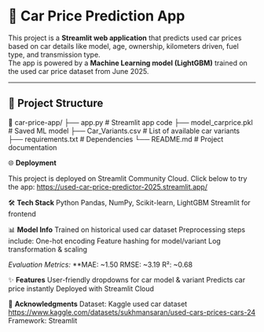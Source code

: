 # 🚗 **Car Price Prediction App**
This project is a **Streamlit web application** that predicts used car prices based on car details like model, age, ownership, kilometers driven, fuel type, and transmission type.  
The app is powered by a **Machine Learning model (LightGBM)** trained on the used car price dataset from June 2025.

---

## 📂 **Project Structure**
📂 car-price-app/
├── app.py # Streamlit app code
├── model_carprice.pkl # Saved ML model
├── Car_Variants.csv # List of available car variants
├── requirements.txt # Dependencies
└── README.md # Project documentation

🌐 **Deployment**

This project is deployed on Streamlit Community Cloud.
Click below to try the app: https://used-car-price-predictor-2025.streamlit.app/

🛠 **Tech Stack**
Python
Pandas, NumPy, Scikit-learn, LightGBM
Streamlit for frontend

📊 **Model Info**
Trained on historical used car dataset
Preprocessing steps include:
One-hot encoding
Feature hashing for model/variant
Log transformation & scaling

*Evaluation Metrics:*
**MAE: ~1.50
RMSE: ~3.19
R²: ~0.68

✨ **Features**
User-friendly dropdowns for car model & variant
Predicts car price instantly
Deployed with Streamlit Cloud

🙌 **Acknowledgments**
Dataset: Kaggle used car dataset https://www.kaggle.com/datasets/sukhmansaran/used-cars-prices-cars-24
Framework: Streamlit

